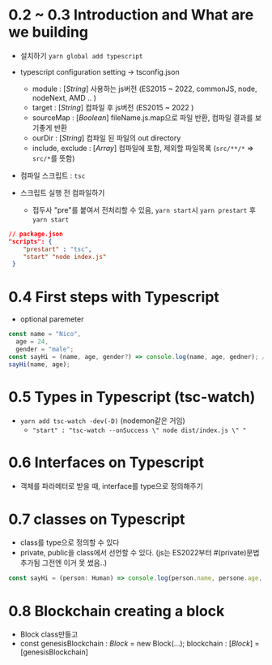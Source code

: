 # 0.2 ~ 0.3 Introduction and What are we building

- 설치하기 `yarn global add typescript`
- typescript configuration setting -> tsconfig.json

  - module : [_String_] 사용하는 js버전 (ES2015 ~ 2022, commonJS, node, nodeNext, AMD .. )
  - target : [_String_] 컴파일 후 js버전 (ES2015 ~ 2022 )
  - sourceMap : [_Boolean_] fileName.js.map으로 파일 반환, 컴파일 결과를 보기좋게 반환
  - ourDir : [_String_] 컴파일 된 파일의 out directory
  - include, exclude : [_Array_] 컴파일에 포함, 제외할 파일목록 (`src/**/*` => `src/*`를 뜻함)

- 컴파일 스크립트 : `tsc`

- 스크립트 실행 전 컴파일하기
  - 접두사 "pre"를 붙여서 전처리할 수 있음, `yarn start`시 `yarn prestart` 후 `yarn start`

```json
// package.json
"scripts": {
    "prestart" : "tsc",
    "start" "node index.js"
 }
```

# 0.4 First steps with Typescript

- optional paremeter

```js
const name = "Nico",
  age = 24,
  gender = "male";
const sayHi = (name, age, gender?) => console.log(name, age, gedner); // Nico 24 undifined "No Error~"
sayHi(name, age);
```

# 0.5 Types in Typescript (tsc-watch)

- `yarn add tsc-watch -dev(-D)` (nodemon같은 거임)
  - `"start" : "tsc-watch --onSuccess \" node dist/index.js \" "`

# 0.6 Interfaces on Typescript

- 객체를 파라메터로 받을 때, interface를 type으로 정의해주기

# 0.7 classes on Typescript

- class를 type으로 정의할 수 있다
- private, public을 class에서 선언할 수 있다. (js는 ES2022부터 #(private)문법 추가됨 그전엔 이거 못 썼음..)

```js
const sayHi = (person: Human) => console.log(person.name, persone.age, persone.gedner);
```

# 0.8 Blockchain creating a block

- Block class만들고
- const genesisBlockchain : _Block_ = new Block(...); blockchain : [_Block_] = [genesisBlockchain]

